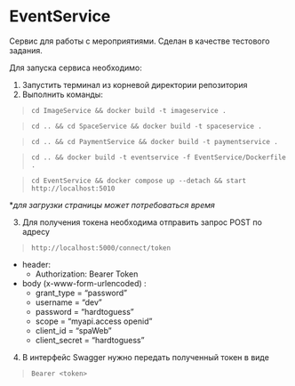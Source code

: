 # EventService

Сервис для работы с мероприятиями. Сделан в качестве тестового задания.

Для запуска сервиса необходимо:
1) Запустить терминал из корневой директории репозитория
2) Выполнить команды:
>`cd ImageService && docker build -t imageservice .`

>`cd .. && cd SpaceService && docker build -t spaceservice .`

>`cd .. && cd PaymentService && docker build -t paymentservice .`

>`cd .. && docker build -t eventservice -f EventService/Dockerfile .`

>`cd EventService && docker compose up --detach && start http://localhost:5010`  

 **для загрузки страницы может потребоваться время*

3) Для получения токена необходима отправить запрос POST по адресу 
>`http://localhost:5000/connect/token`
 -   header:
        -   Authorization: Bearer Token
 -   body (x-www-form-urlencoded) :
        -   grant_type = “password” 
        -   username = “dev”
        -   password = “hardtoguess”            
        -   scope = “myapi.access openid”            
        -   client_id = “spaWeb”            
        -   client_secret = “hardtoguess”

4) В интерфейс Swagger нужно передать полученный токен в виде
>`Bearer <token>` 
